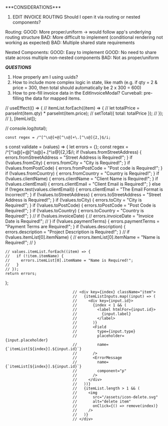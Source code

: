 \*\*\*CONSIDERATIONS\*\*\*

1. EDIT INVOICE ROUTING
   Should I open it via routing or nested components?

Routing:
GOOD: More proper/uniform -> would follow app's underlying routing structure
BAD: More difficult to implement (conditional rendering not working as expected)
BAD: Multiple shared state requirements

Nested Components:
GOOD: Easy to implement
GOOD: No need to share state across multiple non-nested components
BAD: Not as proper/uniform

**_QUESTIONS_**

1. How properly am I using uuids?
2. How to include more complex logic in state, like math (e.g. if qty = 2 & price = 300, then total should automatically be 2 x 300 = 600)
3. How to pre-fill invoice data in the EditInvoiceModal? Curveball: pre-filling the data for mapped items.

// useEffect(() => {
// itemList.forEach((item) => {
// let totalPrice = parseInt(item.qty) \* parseInt(item.price);
// setTotal({ total: totalPrice });
// });
// }, [itemList]);

// console.log(total);

    const regex = /^[^\s@]+@[^\s@]+\.[^\s@]{2,}$/i;

s
const validate = (values) => {
let errors = {};
const regex = /^[^\s@]+@[^\s@]+\.[^\s@]{2,}$/i;
if (!values.fromStreetAddress) {
errors.fromStreetAddress = "Street Address is Required!";
}
if (!values.fromCity) {
errors.fromCity = "City is Required!";
}
if (!values.fromPostCode) {
errors.fromPostCode = "Post code is Required!";
}
if (!values.fromCountry) {
errors.fromCountry = "Country is Required!";
}
if (!values.clientName) {
errors.clientName = "Client Name is Required!";
}
if (!values.clientEmail) {
errors.clientEmail = "Client Email is Required!";
} else if (!regex.test(values.clientEmail)) {
errors.clientEmail = "The Email Format is Incorrect!";
}
if (!values.toStreetAddress) {
errors.toStreetAddress = "Street Address is Required!";
}
if (!values.toCity) {
errors.toCity = "City is Required!";
}
if (!values.toPostCode) {
errors.toPostCode = "Post Code is Required!";
}
if (!values.toCountry) {
errors.toCountry = "Country is Required!";
}
// if (!values.invoiceDate) {
// errors.invoiceDate = "Invoice Date is Required!";
// }
if (!values.paymentTerms) {
errors.paymentTerms = "Payment Terms are Required!";
}
if (!values.description) {
errors.description = "Project Description is Required!";
}
// if (!values.itemList[0].itemName) {
// errors.itemList[0].itemName = "Name is Required!";
// }

    // values.itemList.forEach((item) => {
    //   if (!item.itemName) {
    //     errors.itemList[0].itemName = "Name is Required!";
    //   }
    // });
    return errors;

};

                                  // <div key={index} className="item">
                                  //   {itemListInputs.map((input) => (
                                  //     <div key={input.id}>
                                  //       {index < 1 && (
                                  //         <label htmlFor={input.id}>
                                  //           {input.label}
                                  //         </label>
                                  //       )}
                                  //       <Field
                                  //         type={input.type}
                                  //         placeholder={input.placeholder}
                                  //         name={`itemList[${index}].${input.id}`}
                                  //       />
                                  //       <ErrorMessage
                                  //         name={`itemList[${index}].${input.id}`}
                                  //         component="p"
                                  //       />
                                  //     </div>
                                  //   ))}
                                  //   {itemList.length > 1 && (
                                  //     <img
                                  //       src="/assets/icon-delete.svg"
                                  //       alt="delete item"
                                  //       onClick={() => remove(index)}
                                  //     />
                                  //   )}
                                  // </div>
